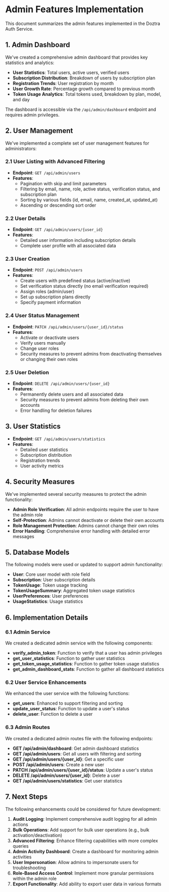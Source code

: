 # Admin Features Implementation

This document summarizes the admin features implemented in the Doztra Auth Service.

## 1. Admin Dashboard

We've created a comprehensive admin dashboard that provides key statistics and analytics:

- **User Statistics**: Total users, active users, verified users
- **Subscription Distribution**: Breakdown of users by subscription plan
- **Registration Trends**: User registration by month
- **User Growth Rate**: Percentage growth compared to previous month
- **Token Usage Analytics**: Total tokens used, breakdown by plan, model, and day

The dashboard is accessible via the `/api/admin/dashboard` endpoint and requires admin privileges.

## 2. User Management

We've implemented a complete set of user management features for administrators:

### 2.1 User Listing with Advanced Filtering

- **Endpoint**: `GET /api/admin/users`
- **Features**:
  - Pagination with skip and limit parameters
  - Filtering by email, name, role, active status, verification status, and subscription plan
  - Sorting by various fields (id, email, name, created_at, updated_at)
  - Ascending or descending sort order

### 2.2 User Details

- **Endpoint**: `GET /api/admin/users/{user_id}`
- **Features**:
  - Detailed user information including subscription details
  - Complete user profile with all associated data

### 2.3 User Creation

- **Endpoint**: `POST /api/admin/users`
- **Features**:
  - Create users with predefined status (active/inactive)
  - Set verification status directly (no email verification required)
  - Assign roles (admin/user)
  - Set up subscription plans directly
  - Specify payment information

### 2.4 User Status Management

- **Endpoint**: `PATCH /api/admin/users/{user_id}/status`
- **Features**:
  - Activate or deactivate users
  - Verify users manually
  - Change user roles
  - Security measures to prevent admins from deactivating themselves or changing their own roles

### 2.5 User Deletion

- **Endpoint**: `DELETE /api/admin/users/{user_id}`
- **Features**:
  - Permanently delete users and all associated data
  - Security measures to prevent admins from deleting their own accounts
  - Error handling for deletion failures

## 3. User Statistics

- **Endpoint**: `GET /api/admin/users/statistics`
- **Features**:
  - Detailed user statistics
  - Subscription distribution
  - Registration trends
  - User activity metrics

## 4. Security Measures

We've implemented several security measures to protect the admin functionality:

- **Admin Role Verification**: All admin endpoints require the user to have the admin role
- **Self-Protection**: Admins cannot deactivate or delete their own accounts
- **Role Management Protection**: Admins cannot change their own roles
- **Error Handling**: Comprehensive error handling with detailed error messages

## 5. Database Models

The following models were used or updated to support admin functionality:

- **User**: Core user model with role field
- **Subscription**: User subscription details
- **TokenUsage**: Token usage tracking
- **TokenUsageSummary**: Aggregated token usage statistics
- **UserPreferences**: User preferences
- **UsageStatistics**: Usage statistics

## 6. Implementation Details

### 6.1 Admin Service

We created a dedicated admin service with the following components:

- **verify_admin_token**: Function to verify that a user has admin privileges
- **get_user_statistics**: Function to gather user statistics
- **get_token_usage_statistics**: Function to gather token usage statistics
- **get_admin_dashboard_stats**: Function to gather all dashboard statistics

### 6.2 User Service Enhancements

We enhanced the user service with the following functions:

- **get_users**: Enhanced to support filtering and sorting
- **update_user_status**: Function to update a user's status
- **delete_user**: Function to delete a user

### 6.3 Admin Routes

We created a dedicated admin routes file with the following endpoints:

- **GET /api/admin/dashboard**: Get admin dashboard statistics
- **GET /api/admin/users**: Get all users with filtering and sorting
- **GET /api/admin/users/{user_id}**: Get a specific user
- **POST /api/admin/users**: Create a new user
- **PATCH /api/admin/users/{user_id}/status**: Update a user's status
- **DELETE /api/admin/users/{user_id}**: Delete a user
- **GET /api/admin/users/statistics**: Get user statistics

## 7. Next Steps

The following enhancements could be considered for future development:

1. **Audit Logging**: Implement comprehensive audit logging for all admin actions
2. **Bulk Operations**: Add support for bulk user operations (e.g., bulk activation/deactivation)
3. **Advanced Filtering**: Enhance filtering capabilities with more complex queries
4. **Admin Activity Dashboard**: Create a dashboard for monitoring admin activities
5. **User Impersonation**: Allow admins to impersonate users for troubleshooting
6. **Role-Based Access Control**: Implement more granular permissions within the admin role
7. **Export Functionality**: Add ability to export user data in various formats
